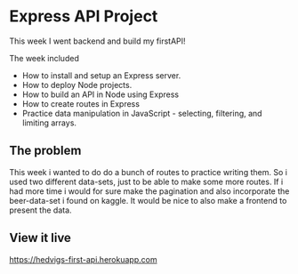 # Express API Project

This week I went backend and build my firstAPI!

The week included

- How to install and setup an Express server.
- How to deploy Node projects.
- How to build an API in Node using Express
- How to create routes in Express
- Practice data manipulation in JavaScript - selecting, filtering, and limiting arrays.

## The problem

This week i wanted to do do a bunch of routes to practice writing them. So i used two different data-sets, just to be able to make some more routes. If i had more time i would for sure make the pagination and also incorporate the beer-data-set i found on kaggle. It would be nice to also make a frontend to present the data.

## View it live

https://hedvigs-first-api.herokuapp.com
